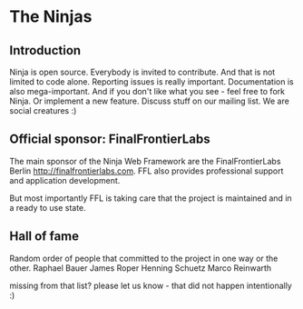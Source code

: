 The Ninjas
==========

Introduction
------------
Ninja is open source. Everybody is invited to contribute. And that is not
limited to code alone. Reporting issues is really important. Documentation 
is also mega-important. And if you don't like what you see - feel free to fork Ninja. 
Or implement a new feature. Discuss stuff on our mailing list. We are social creatures :)

Official sponsor: FinalFrontierLabs
-----------------------------------
The main sponsor of the Ninja Web Framework are the FinalFrontierLabs 
Berlin http://finalfrontierlabs.com. FFL also provides professional support
and application development.

But most importantly FFL is taking care that the project is maintained and in a 
ready to use state.


Hall of fame
------------
Random order of people that committed to the project in one way or the other.
Raphael Bauer
James Roper
Henning Schuetz
Marco Reinwarth

missing from that list? please let us know - that did not happen intentionally :)





